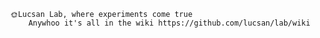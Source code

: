 	🌞Lucsan Lab, where experiments come true
        Anywhoo it's all in the wiki https://github.com/lucsan/lab/wiki
